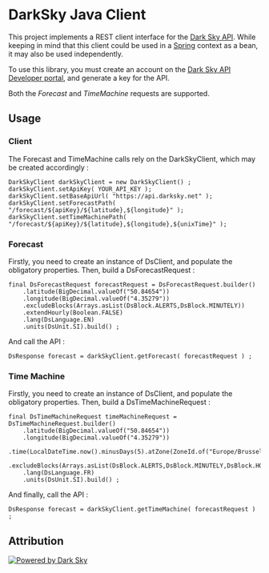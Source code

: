 # DarkSky Java Client
This project implements a REST client interface for the [Dark Sky API](https://darksky.net/). While keeping in mind that this client could be used in a [Spring](https://spring.io/) context as a bean, it may also be used independently.

To use this library, you must create an account on the [Dark Sky API Developer portal](https://darksky.net/dev), and generate a key for the API.

Both the _Forecast_ and _TimeMachine_ requests are supported.

## Usage

### Client

The Forecast and TimeMachine calls rely on the DarkSkyClient, which may be created accordingly :

```
DarkSkyClient darkSkyClient = new DarkSkyClient() ;
darkSkyClient.setApiKey( YOUR_API_KEY );
darkSkyClient.setBaseApiUrl( "https://api.darksky.net" );
darkSkyClient.setForecastPath( "/forecast/${apiKey}/${latitude},${longitude}" );
darkSkyClient.setTimeMachinePath( "/forecast/${apiKey}/${latitude},${longitude},${unixTime}" );
``` 

### Forecast

Firstly, you need to create an instance of DsClient, and populate the obligatory properties. Then, build a DsForecastRequest :

```
final DsForecastRequest forecastRequest = DsForecastRequest.builder()
    .latitude(BigDecimal.valueOf("50.84654"))
    .longitude(BigDecimal.valueOf("4.35279"))
    .excludeBlocks(Arrays.asList(DsBlock.ALERTS,DsBlock.MINUTELY))
    .extendHourly(Boolean.FALSE)
    .lang(DsLanguage.EN)
    .units(DsUnit.SI).build() ;
```

And call the API :

```
DsResponse forecast = darkSkyClient.getForecast( forecastRequest ) ;
```

### Time Machine

Firstly, you need to create an instance of DsClient, and populate the obligatory properties. Then, build a DsTimeMachineRequest :

```
final DsTimeMachineRequest timeMachineRequest = DsTimeMachineRequest.builder()
    .latitude(BigDecimal.valueOf("50.84654"))
    .longitude(BigDecimal.valueOf("4.35279"))
    .time(LocalDateTime.now().minusDays(5).atZone(ZoneId.of("Europe/Brussels")).toEpochSecond())
    .excludeBlocks(Arrays.asList(DsBlock.ALERTS,DsBlock.MINUTELY,DsBlock.HOURLY))
    .lang(DsLanguage.FR)
    .units(DsUnit.SI).build() ;
```

And finally, call the API :

```
DsResponse forecast = darkSkyClient.getTimeMachine( forecastRequest ) ;
```

## Attribution

[![Powered by Dark Sky](https://darksky.net/dev/img/attribution/poweredby-oneline.png)](https://darksky.net/poweredby/)